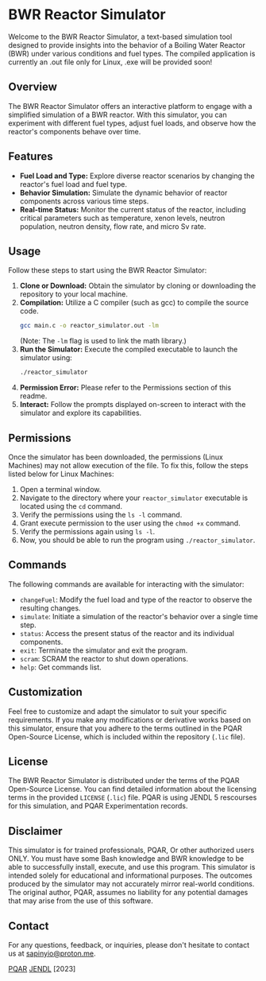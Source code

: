 # BWR Reactor Simulator

Welcome to the BWR Reactor Simulator, a text-based simulation tool designed to provide insights into the behavior of a Boiling Water Reactor (BWR) under various conditions and fuel types. The compiled application is currently an .out file only for Linux, .exe will be provided soon!

## Overview

The BWR Reactor Simulator offers an interactive platform to engage with a simplified simulation of a BWR reactor. With this simulator, you can experiment with different fuel types, adjust fuel loads, and observe how the reactor's components behave over time.

## Features

- **Fuel Load and Type:** Explore diverse reactor scenarios by changing the reactor's fuel load and fuel type.
- **Behavior Simulation:** Simulate the dynamic behavior of reactor components across various time steps.
- **Real-time Status:** Monitor the current status of the reactor, including critical parameters such as temperature, xenon levels, neutron population, neutron density, flow rate, and micro Sv rate.

## Usage

Follow these steps to start using the BWR Reactor Simulator:

1. **Clone or Download:** Obtain the simulator by cloning or downloading the repository to your local machine.
2. **Compilation:** Utilize a C compiler (such as gcc) to compile the source code.
    ```bash
    gcc main.c -o reactor_simulator.out -lm
    ```
    (Note: The `-lm` flag is used to link the math library.)
3. **Run the Simulator:** Execute the compiled executable to launch the simulator using:
    ```bash
    ./reactor_simulator
    ```
4. **Permission Error:** Please refer to the Permissions section of this readme.
5. **Interact:** Follow the prompts displayed on-screen to interact with the simulator and explore its capabilities.

## Permissions

Once the simulator has been downloaded, the permissions (Linux Machines) may not allow execution of the file. To fix this, follow the steps listed below for Linux Machines:

1. Open a terminal window.
2. Navigate to the directory where your `reactor_simulator` executable is located using the `cd` command.
3. Verify the permissions using the `ls -l` command.
4. Grant execute permission to the user using the `chmod +x` command.
5. Verify the permissions again using `ls -l`.
6. Now, you should be able to run the program using `./reactor_simulator`.

## Commands

The following commands are available for interacting with the simulator:

- `changeFuel`: Modify the fuel load and type of the reactor to observe the resulting changes.
- `simulate`: Initiate a simulation of the reactor's behavior over a single time step.
- `status`: Access the present status of the reactor and its individual components.
- `exit`: Terminate the simulator and exit the program.
- `scram`: SCRAM the reactor to shut down operations.
- `help`: Get commands list.

## Customization

Feel free to customize and adapt the simulator to suit your specific requirements. If you make any modifications or derivative works based on this simulator, ensure that you adhere to the terms outlined in the PQAR Open-Source License, which is included within the repository (`.lic` file).

## License

The BWR Reactor Simulator is distributed under the terms of the PQAR Open-Source License. You can find detailed information about the licensing terms in the provided `LICENSE` (`.lic`) file. PQAR is using JENDL 5 rescourses for this simulation, and PQAR Experimentation records.

## Disclaimer

This simulator is for trained professionals, PQAR, Or other authorized users ONLY. You must have some Bash knowledge and BWR knowledge to be able to successfully install, execute, and use this program.
This simulator is intended solely for educational and informational purposes. The outcomes produced by the simulator may not accurately mirror real-world conditions. The original author, PQAR, assumes no liability for any potential damages that may arise from the use of this software.

## Contact

For any questions, feedback, or inquiries, please don't hesitate to contact us at [sapinyio@proton.me](mailto:sapinyio@proton.me).

[PQAR](https://pqar.net) [JENDL](https://wwwndc.jaea.go.jp/jendl/jendl.html) [2023]

